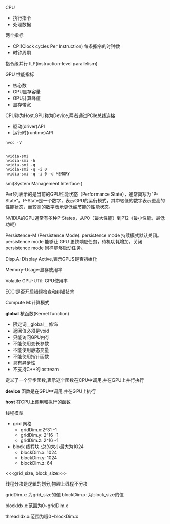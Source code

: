

CPU
* 执行指令
* 处理数据

两个指标
* CPI(Clock cycles Per Instruction) 每条指令的时钟数
* 时钟周期


指令级并行 ILP(instruction-level parallelism)

GPU 性能指标
* 核心数
* GPU显存容量
* GPU计算峰值
* 显存带宽

CPU称为Host,GPU称为Device,两者通过PCIe总线连接
* 驱动(driver)API
* 运行时(runtime)API

```shell
nvcc -V


nvidia-smi
nvidia-smi -h
nvidia-smi -q
nvidia-smi -q -i 0
nvidia-smi -q -i 0 -d MEMORY
```

smi(System Management Interface )


Perf列表示的是当前的GPU性能状态（Performance State），通常简写为"P-State"。P-State是一个数字，表示GPU的运行模式，其中较低的数字表示更高的性能状态，而较高的数字表示更低或节能的性能状态。

NVIDIA的GPU通常有多种P-States，从P0（最大性能）到P12（最小性能，最低功耗）


Persistence-M (Persistence Mode). persistence mode 持续模式默认关闭。persistence mode 能够让 GPU 更快响应任务，待机功耗增加。关闭 persistence mode 同样能够启动任务。

Disp.A: Display Active,表示GPUS是否初始化

Memory-Usage:显存使用率

Volatile GPU-UTil: GPU使用率

ECC:是否开启错误检查和纠错技术

Compute M:计算模式


__global__ 核函数(Kernel function)
* 限定词__global__ 修饰
* 返回值必须是void
* 只能访问GPU内存
* 不能使用变长参数
* 不能使用静态变量
* 不能使用指针函数
* 具有异步性
* 不支持C++的iostream

定义了一个异步函数,表示这个函数在CPU中调用,并在GPU上并行执行


__device__ 函数是在GPU中调用,并在GPU上执行

__host__ 在CPU上调用和执行的函数


线程模型
* grid 网格 
  * gridDim.x:2^31 -1
  * gridDim.y: 2^16 -1
  * gridDim.z: 2^16 -1
* block 线程块  :总的大小最大为1024
  * blockDim.x: 1024
  * blockDim.y: 1024
  * blockDim.z: 64



<<<grid_size, block_size>>>

线程分块是逻辑的划分,物理上线程不分块

gridDim.x: 为grid_size的值
blockDim.x: 为block_size的值

blockIdx.x:范围为0~gridDim.x

threadIdx.x:范围为哦0~blockDim.x

